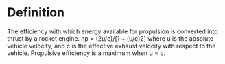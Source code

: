 # Definition

The efficiency with which energy available for propulsion is converted
into thrust by a rocket engine. ηp = (2u/c)/\[1 + (u/c)2\] where u is
the absolute vehicle velocity, and c is the effective exhaust velocity
with respect to the vehicle. Propulsive efficiency is a maximum when u =
c.
